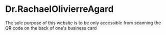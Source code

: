 # Dr.RachaelOlivierreAgard
The sole purpose of this website is to be only accessible from scanning the QR code on the back of one's business card 
